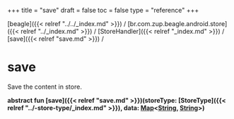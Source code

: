 +++
title = "save"
draft = false
toc = false
type = "reference"
+++

[beagle]({{< relref "../../_index.md" >}}) / [br.com.zup.beagle.android.store]({{< relref "../_index.md" >}}) / [StoreHandler]({{< relref "_index.md" >}}) / [save]({{< relref "save.md" >}}) / 



# save  


Save the content in store.

  
  
<b><b>abstract fun [save]({{< relref "save.md" >}})(storeType: [StoreType]({{< relref "../-store-type/_index.md" >}}), data: [Map](https://kotlinlang.org/api/latest/jvm/stdlib/kotlin.collections/-map/index.html)<[String](https://kotlinlang.org/api/latest/jvm/stdlib/kotlin/-string/index.html), [String](https://kotlinlang.org/api/latest/jvm/stdlib/kotlin/-string/index.html)>)</b></b>  



